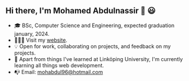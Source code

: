 ## Hi there, I'm Mohamed Abdulnassir 👋 😃

- 🎓 BSc, Computer Science and Engineering, expected graduation january, 2024.
- 👨🏾‍💻 Visit my [website](https://mohamedabdulnassir.netlify.app).
- 💡 Open for work, collaborating on projects, and feedback on my projects.
- 📖 Apart from things I've learned at Linköping University, I'm currently learning all things web development.
- 📭 Email: mohabdul96@hotmail.com
<!--
**moeabdulnas/moeabdulnas** is a ✨ _special_ ✨ repository because its `README.md` (this file) appears on your GitHub profile.

Here are some ideas to get you started:

- 🔭 I’m currently working on ...
- 🌱 I’m currently learning ...
- 👯 I’m looking to collaborate on ...
- 🤔 I’m looking for help with ...
- 💬 Ask me about ...
- 📫 How to reach me: ...
- 😄 Pronouns: ...
- ⚡ Fun fact: ...
-->
